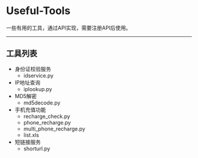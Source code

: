 # Useful-Tools
一些有用的工具，通过API实现，需要注册API后使用。
* * *
## 工具列表
- 身份证校验服务
    - idservice.py
- IP地址查询
    - iplookup.py
- MD5解密
    - md5decode.py
- 手机充值功能
    - recharge_check.py
    - phone_recharge.py
    - multi_phone_recharge.py
    - list.xls
- 短链接服务
    - shorturl.py
